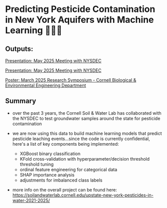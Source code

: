 # Predicting Pesticide Contamination in New York Aquifers with Machine Learning 🌱💦🗽

## Outputs:
[Presentation: May 2025 Meeting with NYSDEC](https://github.com/izguenther6/Portfolio/blob/main/1%29%20Cornell%20Soil%20and%20Water%20Lab%2C%20Oct.%202022%20-%20Present/Predicting%20Pesticide%20Contamination%20in%20New%20York%20Aquifers/August%202025%20-%20Northeast%20Agricultural%20%26%20Biological%20Engineering%20Conference%20Poster.pdf)

[Presentation: May 2025 Meeting with NYSDEC](https://github.com/izguenther6/Portfolio/blob/main/1%29%20Cornell%20Soil%20and%20Water%20Lab%2C%20Oct.%202022%20-%20Present/Predicting%20Pesticide%20Contamination%20in%20New%20York%20Aquifers/May%202025%20-%20Presentation%20to%20NYSDEC%20.pdf)

[Poster: March 2025 Research Symposium - Cornell Biological & Environmental Engineering Department](https://github.com/izguenther6/Portfolio/blob/main/1%29%20Cornell%20Soil%20and%20Water%20Lab%2C%20Oct.%202022%20-%20Present/Predicting%20Pesticide%20Contamination%20in%20New%20York%20Aquifers/March%202025%20-%20Cornell%20BEE%20Research%20Symposium%20Poster.pdf)

## Summary
- over the past 3 years, the Cornell Soil & Water Lab has collaborated with the NYSDEC to test groundwater samples around the state for pesticide contamination

- we are now using this data to build machine learning models that predict pesticide leaching events...since the code is currently confidential, here's a list of key components being implemented:
  - XGBoost binary classification
  - KFold cross-validation with hyperparameter/decision threshold threshold tuning
  - ordinal feature engineering for categorical data
  - SHAP importance analysis
  - adjustments for imbalanced class labels

- more info on the overall project can be found here: https://soilandwaterlab.cornell.edu/upstate-new-york-pesticides-in-water-2021-2025/
